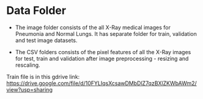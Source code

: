 # Data Folder

- The image folder consists of the all X-Ray medical images for Pneumonia and Normal Lungs. It has separate folder for train, validation and test image datasets.

- The CSV folders consists of the pixel features of all the X-Ray images for test, train and validation after image preprocessing - resizing and rescaling.


Train file is in this gdrive link:
https://drive.google.com/file/d/10FYLIqsXcsawDMbDlZ7qzBXlZKWbAWm2/view?usp=sharing 